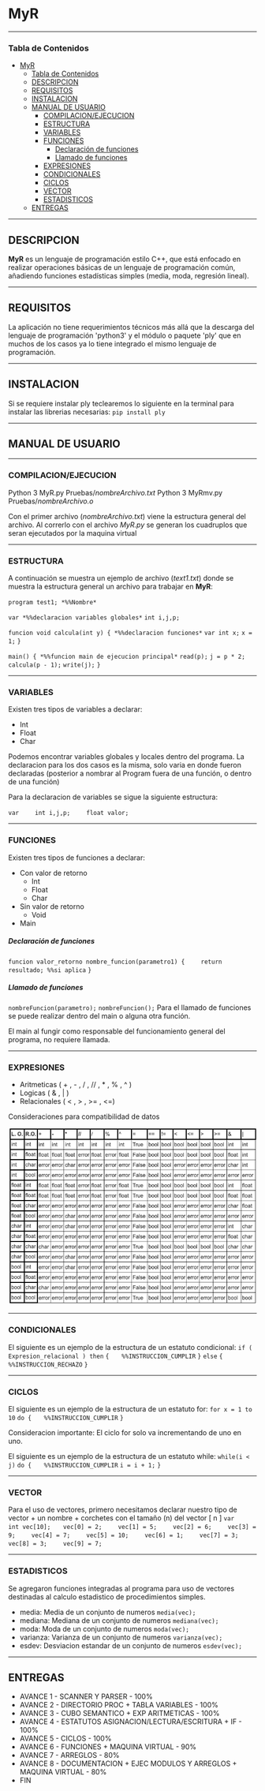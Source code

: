 # MyR

***
### Tabla de Contenidos
- [MyR](#myr)
    - [Tabla de Contenidos](#tabla-de-contenidos)
  - [DESCRIPCION](#descripcion)
  - [REQUISITOS](#requisitos)
  - [INSTALACION](#instalacion)
  - [MANUAL DE USUARIO](#manual-de-usuario)
    - [COMPILACION/EJECUCION](#compilacionejecucion)
    - [ESTRUCTURA](#estructura)
    - [VARIABLES](#variables)
    - [FUNCIONES](#funciones)
        - [Declaración de funciones](#declaración-de-funciones)
        - [Llamado de funciones](#llamado-de-funciones)
    - [EXPRESIONES](#expresiones)
    - [CONDICIONALES](#condicionales)
    - [CICLOS](#ciclos)
    - [VECTOR](#vector)
    - [ESTADISTICOS](#estadisticos)
  - [ENTREGAS](#entregas)



***
## DESCRIPCION
**MyR** es un lenguaje de programación estilo C++, que está enfocado en realizar operaciones básicas de un lenguaje de programación común, añadiendo funciones estadísticas simples (media, moda, regresión lineal). 

***
## REQUISITOS
La aplicación no tiene requerimientos técnicos más allá que la descarga del lenguaje de programación 'python3' y el módulo o paquete 'ply' que en muchos de los casos ya lo tiene integrado el mismo lenguaje de programación.

***
## INSTALACION
Si se requiere instalar ply teclearemos lo siguiente en la terminal para instalar las librerias necesarias:
`pip install ply`

***
## MANUAL DE USUARIO
***
### COMPILACION/EJECUCION
Python 3 MyR.py Pruebas/*nombreArchivo.txt*
Python 3 MyRmv.py Pruebas/*nombreArchivo.o*

Con el primer archivo (*nombreArchivo.txt*) viene la estructura general del archivo. Al correrlo con el archivo *MyR.py* se generan los cuadruplos que seran ejecutados por la maquina virtual

***
### ESTRUCTURA 
A continuación se muestra un ejemplo de archivo (*text1.txt*) donde se muestra la estructura general un archivo para trabajar en **MyR**:

`program test1; *%%Nombre*`

`var *%%declaracion variables globales*`
    `int i,j,p;`

`funcion void calcula(int y) { *%%declaracion funciones*`
    `var int x;`
    `x = 1;`
`}`

`main() { *%%funcion main de ejecucion principal*`
    `read(p);`
    `j = p * 2;`
    `calcula(p - 1);`
    `write(j);`
`}`

***
### VARIABLES
Existen tres tipos de variables a declarar:
* Int
* Float
* Char

Podemos encontrar variables globales y locales dentro del programa. La declaracion para los dos casos es la misma, solo varia en donde fueron declaradas (posterior a nombrar al Program fuera de una función, o dentro de una función)

Para la declaracion de variables se sigue la siguiente estructura:

`var`
`    int i,j,p;`
`    float valor;`


***
### FUNCIONES
Existen tres tipos de funciones a declarar:
* Con valor de retorno 
  * Int
  * Float
  * Char
* Sin valor de retorno
  * Void
* Main

##### Declaración de funciones
``funcion valor_retorno nombre_funcion(parametro1) {``
``    return resultado; %%si aplica``
``}``

##### Llamado de funciones
`nombreFuncion(parametro);`
`nombreFuncion();`
Para el llamado de funciones se puede realizar dentro del main o alguna otra función.

El main al fungir como responsable del funcionamiento general del programa, no requiere llamada.

***
### EXPRESIONES
* Aritmeticas ( + , - , / , // , * , % , ^ )
* Logicas ( & , | )
* Relacionales ( < , > , >= , <=)

Consideraciones para compatibilidad de datos

![Imagen de Consideraciones para compatibilidad de datos](grafico/consideraciones.png)
***
### CONDICIONALES
El siguiente es un ejemplo de la estructura de un estatuto condicional:
`if (  Expresion_relacional ) then` 
`{`
`	%%INSTRUCCION_CUMPLIR`
`}`
`else`
`{`
``  %%INSTRUCCION_RECHAZO``
``}``
***
### CICLOS
El siguiente es un ejemplo de la estructura de un estatuto for:
`for x = 1 to 10` 
`do {`
`	%%INSTRUCCION_CUMPLIR`
``}``

Consideracion importante: El ciclo for solo va incrementando de uno en uno.


El siguiente es un ejemplo de la estructura de un estatuto while:
``while(i < j)`` 
``do {``
`	%%INSTRUCCION_CUMPLIR`
    ``i = i + 1;``
``}``
***
### VECTOR
Para el uso de vectores, primero necesitamos declarar nuestro tipo de vector + un nombre + corchetes con el tamaño (n) del vector [ n ]
``var``
``   int vec[10];``
``    vec[0] = 2; ``
``    vec[1] = 5;``
``    vec[2] = 6;``
``    vec[3] = 9;``
``    vec[4] = 7;``
``    vec[5] = 10;``
``    vec[6] = 1;``
``    vec[7] = 3;``
``    vec[8] = 3;``
``    vec[9] = 7;``

***
### ESTADISTICOS
Se agregaron funciones integradas al programa para uso de vectores destinadas al calculo estadistico de procedimientos simples.
* media: Media de un conjunto de numeros
  ``media(vec);``
* mediana: Mediana de un conjunto de numeros
  ``mediana(vec);``
* moda: Moda de un conjunto de numeros
  ``moda(vec);``
* varianza: Varianza de un conjunto de numeros
 ``varianza(vec);``
* esdev: Desviacion estandar de un conjunto de numeros
  ``esdev(vec);``

***
## ENTREGAS
* AVANCE 1 - SCANNER Y PARSER - 100%
* AVANCE 2 - DIRECTORIO PROC + TABLA VARIABLES - 100%
* AVANCE 3 - CUBO SEMANTICO + EXP ARITMETICAS - 100%
* AVANCE 4 - ESTATUTOS ASIGNACION/LECTURA/ESCRITURA + IF - 100%
* AVANCE 5 - CICLOS - 100%
* AVANCE 6 - FUNCIONES + MAQUINA VIRTUAL - 90% 
* AVANCE 7 - ARREGLOS - 80%
* AVANCE 8 - DOCUMENTACION + EJEC MODULOS Y ARREGLOS + MAQUINA VIRTUAL - 80%
* FIN